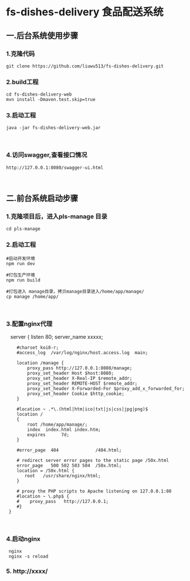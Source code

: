 # fs-dishes-delivery 食品配送系统

## 一.后台系统使用步骤

### 1.克隆代码		
    git clone https://github.com/liuwu513/fs-dishes-delivery.git
   
### 2.build工程
    cd fs-dishes-delivery-web
    mvn install -Dmaven.test.skip=true
    
### 3.启动工程
    java -jar fs-dishes-delivery-web.jar
   
### 4.访问swagger,查看接口情况
    http://127.0.0.1:8080/swagger-ui.html
    
## 二.前台系统启动步骤

### 1.克隆项目后，进入pls-manage 目录
	cd pls-manage
    
### 2.启动工程
	#启动开发环境
	npm run dev
	
	#打包生产环境
	npm run build
	
	#打包进入 manage目录，拷贝manage目录进入/home/app/manage/
	cp manage /home/app/
    
### 3.配置nginx代理
    server {
        listen       80;
        server_name  xxxxx;

        #charset koi8-r;
        #access_log  /var/log/nginx/host.access.log  main;

        location /manage {
            proxy_pass http://127.0.0.1:8080/manage;
            proxy_set_header Host $host:8080;
            proxy_set_header X-Real-IP $remote_addr;
            proxy_set_header REMOTE-HOST $remote_addr;
            proxy_set_header X-Forwarded-For $proxy_add_x_forwarded_for;
            proxy_set_header Cookie $http_cookie;
        }
	
        #location ~ .*\.(html|htm|ico|txt|js|css|jpg|png)$ 
        location /
        { 
            root /home/app/manage/;
            index  index.html index.htm;
            expires      7d; 
        }

        #error_page  404              /404.html;

        # redirect server error pages to the static page /50x.html
        error_page   500 502 503 504  /50x.html;
        location = /50x.html {
           root   /usr/share/nginx/html;
        }

        # proxy the PHP scripts to Apache listening on 127.0.0.1:80
        #location ~ \.php$ {
        #    proxy_pass   http://127.0.0.1;
        #}
     }
     
### 4.启动nginx
     nginx
     nginx -s reload
     
### 5. http://xxxx/
     
